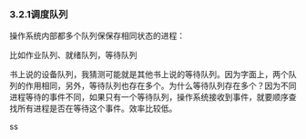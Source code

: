 ### 3.2.1调度队列

操作系统内部都多个队列保保存相同状态的进程：

比如作业队列、就绪队列，等待队列

书上说的设备队列，我猜测可能就是其他书上说的等待队列。因为字面上，两个队列的作用相同，另外，等待队列也存在多个。为什么等待队列存在多个？因为不同进程等待的事件不同，如果只有一个等待队列，操作系统接收到事件，就要顺序查找所有进程是否在等待这个事件。效率比较低。

ss
